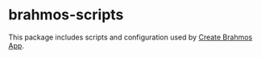 # brahmos-scripts

This package includes scripts and configuration used by [Create Brahmos App](https://github.com/brahmosjs/create-brahmos-app).<br>
